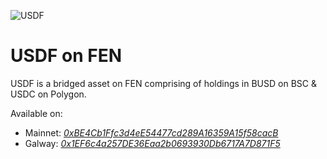 ![USDF](https://fragmynt-public-storage-eu-west-1.s3.eu-west-1.amazonaws.com/images/Group+421.png)

# USDF on FEN

USDF is a bridged asset on FEN comprising of holdings in BUSD on BSC & USDC on Polygon. 


Available on:
- Mainnet: [*0xBE4Cb1Ffc3d4eE54477cd289A16359A15f58cacB*](https://fragmyntscan.com/token/0xBE4Cb1Ffc3d4eE54477cd289A16359A15f58cacB)
- Galway: [*0x1EF6c4a257DE36Eaa2b0693930Db6717A7D871F5*](https://galway.fragmyntscan.com/token/0x1EF6c4a257DE36Eaa2b0693930Db6717A7D871F5)
